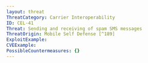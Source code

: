 ```yaml
---
layout: threat
ThreatCategory: Carrier Interoperability
ID: CEL-41
Threat: Sending and receiving of spam SMS messages
ThreatOrigin: Mobile Self Defense [^189]
ExploitExample:
CVEExample:
PossibleCountermeasures: {}
---
```

